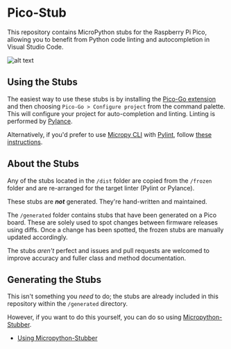 # Pico-Stub

This repository contains MicroPython stubs for the Raspberry Pi Pico, allowing you to benefit from Python code linting and autocompletion in Visual Studio Code.

![alt text](https://raw.githubusercontent.com/cpwood/Pico-Stub/main/screenshot.png "Screenshot")

## Using the Stubs

The easiest way to use these stubs is by installing the [Pico-Go extension]() and then choosing `Pico-Go > Configure project` from the command palette. This will configure your project for auto-completion and linting. Linting is performed by [Pylance](https://marketplace.visualstudio.com/items?itemName=ms-python.vscode-pylance).

Alternatively, if you'd prefer to use [Micropy CLI](https://github.com/BradenM/micropy-cli) with [Pylint](https://www.pylint.org/), follow [these instructions](micropy.md#using-the-stubs).

## About the Stubs

Any of the stubs located in the `/dist` folder are copied from the `/frozen` folder and are re-arranged for the target linter (Pylint or Pylance).

These stubs are **_not_** generated. They're hand-written and maintained.

The `/generated` folder contains stubs that have been generated on a Pico board. These are solely used to spot changes between firmware releases using diffs. Once a change has been spotted, the frozen stubs are manually updated accordingly.

The stubs _aren't_ perfect and issues and pull requests are welcomed to improve accuracy and fuller class and method documentation.

## Generating the Stubs

This isn't something you *need* to do; the stubs are already included in this repository within the `/generated` directory.

However, if you want to do this yourself, you can do so using [Micropython-Stubber](https://github.com/Josverl/micropython-stubber).

* [Using Micropython-Stubber](micropython-stubber.md#generating-the-stubs)